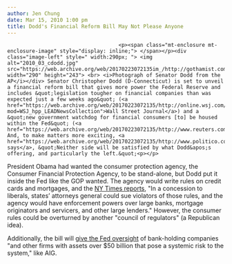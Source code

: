 ```yaml
---
author: Jen Chung
date: Mar 15, 2010 1:00 pm
title: Dodd's Financial Reform Bill May Not Please Anyone
---
```


	
										<p><span class="mt-enclosure mt-enclosure-image" style="display: inline;"> </span></p><div class="image-left" style=" width:290px; "> <img alt="2010_03_cdodd.jpg" src="https://web.archive.org/web/20170223072135im_/http://gothamist.com/attachments/jen/2010_03_cdodd.jpg" width="290" height="243"> <br> <i>Photograph of Senator Dodd from the AP</i></div> Senator Christopher Dodd (D-Connecticut) is set to unveil a financial reform bill that gives more power the Federal Reserve and includes &quot;legislation tougher on financial companies than was expected just a few weeks ago&quot; (<a href="https://web.archive.org/web/20170223072135/http://online.wsj.com/article/SB10001424052748703457104575122023705041834.html?mod=WSJ_hpp_LEADNewsCollection">Wall Street Journal</a>) and a &quot;new government watchdog for financial consumers [to] be housed within the Fed&quot; (<a href="https://web.archive.org/web/20170223072135/http://www.reuters.com/article/idUSTRE62D1YI20100315">Reuters</a>).  And, to make matters more exciting, <a href="https://web.archive.org/web/20170223072135/http://www.politico.com/news/stories/0310/34387.html">Politico says</a>, &quot;Neither side will be satisfied by what Dodd&apos;s offering, and particularly the left.&quot;<p></p>

<p>President Obama had wanted the consumer protection agency, the Consumer Financial Protection Agency, to be stand-alone, but Dodd put it inside the Fed like the GOP wanted. The agency would write rules on credit cards and mortgages, and the <a href="https://web.archive.org/web/20170223072135/http://www.nytimes.com/2010/03/15/business/15regulate.html?ref=business">NY  Times reports</a>, &quot;In a concession to liberals, states&#x2019; attorneys general could sue violators of those rules, and the agency would have enforcement powers over large banks, mortgage originators and servicers, and other large lenders.&quot; However, the consumer rules could be overturned by another &quot;council of regulators&quot; (a Republican idea).</p>

<p>Additionally, the bill will <a href="https://web.archive.org/web/20170223072135/http://www.cnbc.com/id/35873175">give the Fed oversight</a> of bank-holding companies &quot;and other firms with assets over $50 billion that pose a systemic risk to the system,&quot; like AIG. </p>					
										
									
				